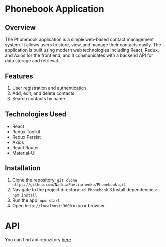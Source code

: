 # Phonebook Application

## Overview

The Phonebook application is a simple web-based contact management system. It
allows users to store, view, and manage their contacts easily. The application
is built using modern web technologies including React, Redux, and Axios for the
front end, and it communicates with a backend API for data storage and
retrieval.

## Features

1. User registration and authentication
2. Add, edit, and delete contacts
3. Search contacts by name

## Technologies Used

- React
- Redux Toolkit
- Redux Persist
- Axios
- React Router
- Material-UI

## Installation

1. Clone the repository:
   `git clone https://github.com/NadiiaPavliuchenko/Phonebook.git`
2. Navigate to the project directory: `cd Phonebook` 3.Install dependencies:
   `npm install`
3. Run the app: `npm start`
4. Open `http://localhost:3000` in your browser.

# API

You can find api repozitory
[here](https://github.com/NadiiaPavliuchenko/goit-node-rest-api)
